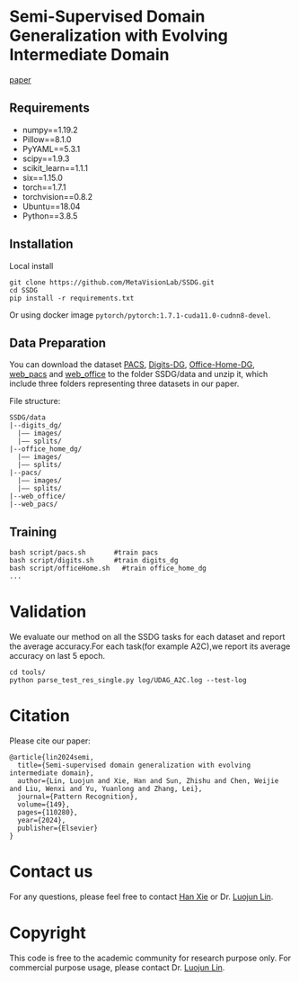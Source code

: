 # Semi-Supervised Domain Generalization with Evolving Intermediate Domain

[paper](https://www.sciencedirect.com/science/article/pii/S0031320324000311)

## Requirements

- numpy==1.19.2
- Pillow==8.1.0
- PyYAML==5.3.1
- scipy==1.9.3
- scikit_learn==1.1.1
- six==1.15.0
- torch==1.7.1
- torchvision==0.8.2
- Ubuntu==18.04
- Python==3.8.5

## Installation

Local install

```
git clone https://github.com/MetaVisionLab/SSDG.git
cd SSDG
pip install -r requirements.txt
```

Or using docker image ```pytorch/pytorch:1.7.1-cuda11.0-cudnn8-devel```.

## Data Preparation

You can download the dataset [PACS](https://csip.fzu.edu.cn/files/datasets/SSDG/pacs.zip), [Digits-DG](https://csip.fzu.edu.cn/files/datasets/SSDG/digits_dg.zip), [Office-Home-DG](https://csip.fzu.edu.cn/files/datasets/SSDG/office_home_dg.zip), [web_pacs](https://csip.fzu.edu.cn/files/datasets/SSDG/web_pacs.zip) and [web_office](https://csip.fzu.edu.cn/files/datasets/SSDG/web_office.zip) to the folder SSDG/data and unzip it, which include three folders representing three datasets in our paper.

File structure:

```
SSDG/data
|--digits_dg/
  |–– images/
  |–– splits/
|--office_home_dg/
  |–– images/
  |–– splits/
|--pacs/
  |–– images/
  |–– splits/
|--web_office/
|--web_pacs/
```

## Training

```
bash script/pacs.sh       #train pacs
bash script/digits.sh     #train digits_dg
bash script/officeHome.sh   #train office_home_dg
...
```

# Validation

We evaluate our method on all the SSDG tasks for each dataset and report the average accuracy.For each task(for example A2C),we report its average accuracy on last 5 epoch.

```
cd tools/
python parse_test_res_single.py log/UDAG_A2C.log --test-log
```

# Citation

Please cite our paper:

```
@article{lin2024semi,
  title={Semi-supervised domain generalization with evolving intermediate domain},
  author={Lin, Luojun and Xie, Han and Sun, Zhishu and Chen, Weijie and Liu, Wenxi and Yu, Yuanlong and Zhang, Lei},
  journal={Pattern Recognition},
  volume={149},
  pages={110280},
  year={2024},
  publisher={Elsevier}
}
```
# Contact us

For any questions, please feel free to contact  [Han Xie](mailto:han_xie@foxmail.com) or Dr. [Luojun Lin](mailto:linluojun2009@126.com).

# Copyright

This code is free to the academic community for research purpose only. For commercial purpose usage, please contact Dr. [Luojun Lin](mailto:linluojun2009@126.com).

